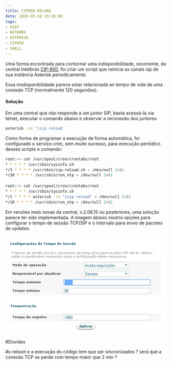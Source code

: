 ```yaml
---
title: CIP850-RELOAD
date: 2020-05-18 23:20:00
tags:
- VOIP
- NETWORK
- ASTERISK
- CIP850
- SHELL
---
```



Uma forma encontrada para contornar uma indisponibilidade, recorrente, da central Intelbrás [CIP-850], foi criar um script que reinicia os canais sip de sua instância Asterisk periodicamente.



Essa insdisponibilidade parece estar relacionada ao tempo de vida de uma conexão TCP (normalmente 120 segundos).

#### Solução
Em uma central que não responde a um juntor SIP, basta acessá-la via telnet, executar o comando abaixo e observar a reconexão dos juntores.



```sh
asterisk -rx "isip reload
```

Como forma de programar a execução de forma automática, foi configurado o serviço cron, sem muito sucesso, para execução periódico desses scripts e  comando:


```sh
root:~> cat /var/spool/cron/crontabs/root
* * * * * /usr/sbin/sysinfo.sh
*/3 * * * * /usr/sbin/cip-reload.sh > /dev/null 2>&1
*/10 * * * * /usr/sbin/run_ntp > /dev/null 2>&1

root:~> cat /var/spool/cron/crontabs/root
* * * * * /usr/sbin/sysinfo.sh
*/1 * * * * asterisk -rx "isip reload" > /dev/null 2>&1
*/10 * * * * /usr/sbin/run_ntp > /dev/null 2>&1
```

Em versões mais novas da central, v.2.08.15 ou posteriores, uma solução parece ter sido implementada. A imagem abaixo mostra opções para configurar o tempo de sessão TCP/SIP e o intervalo para envio de pacotes de updates.


![Figura 1: Configuração de tempos de vida (keep alive) da conexão TCP/SIP a um juntor](/images/02.png)


#Dúvidas

#o reboot e a execução do código tem que ser sincronizados ? será que a conexão TCP se perde com tempo maior que 2 min ?



[CIP-850]: /images/01.png

